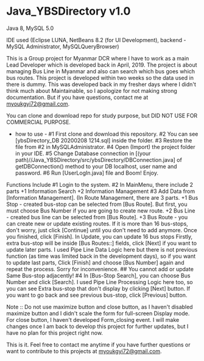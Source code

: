 # Java_YBSDirectory v1.0
 
Java 8, MySQL 5.0

IDE used (Eclipse LUNA, NetBeans 8.2 (for UI Development), backend - MySQL Administrator, MySQLQueryBrowser)
 
This is a Group project for Myanmar DCR where I have to work as a main Lead Developer which is developed back in April, 2019. The project is about managing Bus Line in Myanmar and also can search which bus goes which bus routes. This project is developed within two weeks so the data used in there is dummy. This was developed back in my fresher days where I didn't think much about Maintainable, so I apologize for not making strong documentation. But if you have questions, contact me at myoukgyi72@gmail.com.

You can clone and download repo for study purpose, but DID NOT USE FOR COMMERCIAL PURPOSE.

- how to use -
#1 First clone and download this repository.
#2 You can see [ybsDirectory_DB 20200208 1214.sql] inside the folder.
#3 Restore the file from #2 in MySQLAdministrator.
#4 Open (Import) the project folder in your IDE.
#5 Change Database connection in [(your path)//Java_YBSDirectory/src/ybsDirectory/DBConnection.java] of getDBConnection() method to your DB localhost, user name and password.
#6 Run [UserLogIn.java] file and Boom! Enjoy.

Functions Include
#1 Login to the system.
#2 In MainMenu, there include 2 parts
     +1 Information Search
     +2 Information Management
#3 Add Data from [Information Management].
(In Route Management, there are 3 parts.
     +1 Bus Stop - created bus-stop can be selected from [Bus Route]. But first, you must choose Bus Number if you are going to create new route.
     +2 Bus Line - created bus line can be selected from [Bus Route].
     +3 Bus Route - you can create new or update existing routes. If it is more than 16 bus-stops, don't worry, just click [Continue] until you don't need to add anymore. Once you finished, click [Finish]. In Update, you can update 16 bus stops Firstly, extra bus-stop will be inside [Bus Routes::] fields, click [Next] if you want to update later parts. I used Pipe Line Data Logic here but there is not previous function (as time was limited back in the development days), so if you want to update last parts, Click [Finish] and choose [Bus Number] again and repeat the process. Sorry for inconvenience. ## You cannot add or update Same Bus-stop adjacently!
#4 In [Bus-Stop Search], you can choose Bus Number and click [Search]. I used Pipe Line Processing Logic here too, so you can see Extra bus-stop that don't display by clicking [Next] button. If you want to go back and see previous bus-stop, click [Previous] button.

Note :: Do not use maximize button and close button, as I haven't disabled maximize button and I didn't scale the form for full-screen Display mode. For close button, I haven't developed Form_closing event. I will make changes once I am back to develop this project for further updates, but I have no plan for this project right now.

This is it. Feel free to contact me anytime if you have further questions or want to contribute to this projects at myoukgyi72@gmail.com.
